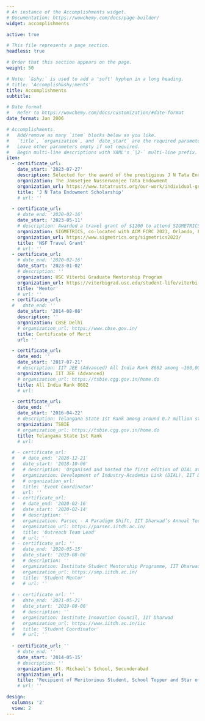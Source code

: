 ```yaml
---
# An instance of the Accomplishments widget.
# Documentation: https://wowchemy.com/docs/page-builder/
widget: accomplishments

active: true

# This file represents a page section.
headless: true

# Order that this section appears on the page.
weight: 50

# Note: `&shy;` is used to add a 'soft' hyphen in a long heading.
# title: 'Accomplish&shy;ments'
title: Accomplishments
subtitle:

# Date format
#   Refer to https://wowchemy.com/docs/customization/#date-format
date_format: Jan 2006

# Accomplishments.
#   Add/remove as many `item` blocks below as you like.
#   `title`, `organization`, and `date_start` are the required parameters.
#   Leave other parameters empty if not required.
#   Begin multi-line descriptions with YAML's `|2-` multi-line prefix.
item:
  - certificate_url: 
    date_start: '2023-07-27'
    description: Selected for the award of the prestigious J N Tata Endowment Scholarship for the higher education of Indians, for the year 2023-24.
    organization: The Jamsetjee Nusserwanjee Tata Endowment
    organization_url: https://www.tatatrusts.org/our-work/individual-grants-programme/education-grants
    title: 'J N Tata Endowment Scholarship'
    # url: ''

  - certificate_url: 
    # date_end: '2020-02-16'
    date_start: '2023-05-11'
    # description: Awarded a travel grant of $1200 to attend SIGMETRICS co-located with ACM FCRC 2023 at Orlando, Florida.
    organization: SIGMETRICS, co-located with ACM FCRC 2023, Orlando, FL
    organization_url: https://www.sigmetrics.org/sigmetrics2023/
    title: 'NSF Travel Grant'
    # url: ''
  - certificate_url: 
    # date_end: '2020-02-16'
    date_start: '2023-01-02'
    # description: ''
    organization: USC Viterbi Graduate Mentorship Program
    organization_url: https://viterbigrad.usc.edu/student-life/viterbi-mentorship/
    title: 'Mentor'
    # url: ''
  - certificate_url: 
  #   date_end: ''
    date_start: '2014-08-08'
    description: ''
    organization: CBSE Delhi
    # organization_url: https://www.cbse.gov.in/
    title: Certificate of Merit
    url: ''

  - certificate_url: 
    date_end: ''
    date_start: '2017-07-21'
    # description: IIT JEE (Advanced) All India Rank 8682 among ∼160,000 candidates
    organization: IIT JEE (Advanced) 
    # organization_url: https://tsbie.cgg.gov.in/home.do
    title: All India Rank 8682
    # url: 

  - certificate_url: 
    date_end: ''
    date_start: '2016-04-22'
    # description: Telangana State 1st Rank among around 0.7 million students in first year intermediate examination and under top ten ranks in second year intermediate examination
    organization: TSBIE 
    # organization_url: https://tsbie.cgg.gov.in/home.do
    title: Telangana State 1st Rank
    # url: 

  # - certificate_url: 
  #   # date_end: '2020-12-21'
  #   date_start: '2018-10-06'
  #   # description: 'Organised and hosted the first edition of DIAL at IIT Dharwad, leading a student team consisting of 10 students in coordination with 3 faculty members'
  #   organization: Development of Industry-Academia Link (DIAL), IIT Dharwad
  #   # organization_url: 
  #   title: 'Event Coordinator'
  #   url: ''
  # - certificate_url: 
  #   # date_end: '2020-02-16'
  #   date_start: '2020-02-14'
  #   # description: ''
  #   organization: Parsec - A Paradigm Shift, IIT Dharwad’s Annual Tech Fest
  #   organization_url: https://parsec.iitdh.ac.in/
  #   title: 'Outreach Team Lead'
  #   # url: ''
  # - certificate_url: '' 
  #   date_end: '2020-05-15'
  #   date_start: '2019-08-06'
  #   # description: ''
  #   organization: Institute Student Mentorship Programme, IIT Dharwad
  #   organization_url: https://smp.iitdh.ac.in/
  #   title: 'Student Mentor'
  #   # url: ''
  
  # - certificate_url: '' 
  #   date_end: '2021-05-21'
  #   date_start: '2019-08-06'
  #   # description: ''
  #   organization: Institute Innovation Council, IIT Dharwad
  #   organization_url: https://www.iitdh.ac.in/iic
  #   title: 'Student Coordinator'
  #   # url: ''
  
  - certificate_url: '' 
    # date_end: ''
    date_start: '2014-05-15'
    # description: ''
    organization: St. Michael’s School, Secunderabad
    organization_url: 
    title: 'Recipient of Meritorious Student, School Topper and Star of Stars awards'
    # url: ''

design:
  columns: '2'
  view: 2
---
```

